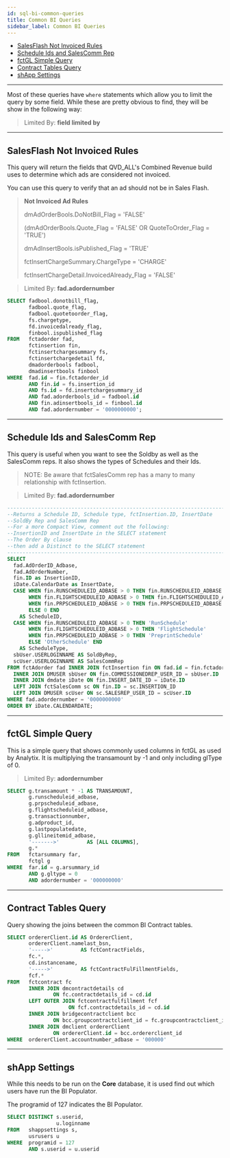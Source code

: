 ```yaml
---
id: sql-bi-common-queries
title: Common BI Queries
sidebar_label: Common BI Queries
---
```


- [SalesFlash Not Invoiced Rules](#salesflash-not-invoiced-rules)
- [Schedule Ids and SalesComm Rep](#schedule-ids-and-salescomm-rep)
- [fctGL Simple Query](#fctgl-simple-query)
- [Contract Tables Query](#contract-tables-query)
- [shApp Settings](#shapp-settings)



---

Most of these queries have `where` statements which allow you to limit the query by some field.  While these are pretty obvious to find, they will be show in the following way:

> Limited By: **field limited by**

---

## SalesFlash Not Invoiced Rules

This query will return the fields that QVD_ALL's Combined Revenue build uses to determine which ads are considered not invoiced.

You can use this query to verify that an ad should not be in Sales Flash.  

>**Not Invoiced Ad Rules**
>
>dmAdOrderBools.DoNotBill_Flag = 'FALSE'
>
>(dmAdOrderBools.Quote_Flag = 'FALSE' OR QuoteToOrder_Flag = 'TRUE')
>
>dmAdInsertBools.isPublished_Flag = 'TRUE'
>
>fctInsertChargeSummary.ChargeType = 'CHARGE'
>
>fctInsertChargeDetail.InvoicedAlready_Flag = 'FALSE'

> Limited By: **fad.adordernumber**

```sql
SELECT fadbool.donotbill_flag, 
       fadbool.quote_flag, 
       fadbool.quotetoorder_flag, 
       fs.chargetype, 
       fd.invoicedalready_flag, 
       finbool.ispublished_flag 
FROM   fctadorder fad, 
       fctinsertion fin, 
       fctinsertchargesummary fs, 
       fctinsertchargedetail fd, 
       dmadorderbools fadbool, 
       dmadinsertbools finbool 
WHERE  fad.id = fin.fctadorder_id 
       AND fin.id = fs.insertion_id 
       AND fs.id = fd.insertchargesummary_id 
       AND fad.adorderbools_id = fadbool.id 
       AND fin.adinsertbools_id = finbool.id 
       AND fad.adordernumber = '0000000000'; 
```

---

## Schedule Ids and SalesComm Rep

This query is useful when you want to see the Soldby as well as the SalesComm reps.  It also shows the types of Schedules and their Ids.

> NOTE: Be aware that fctSalesComm rep has a many to many relationship with fctInsertion.

>Limited By: **fad.adordernumber**

```sql
--------------------------------------------------------------------------
--Returns a Schedule ID, Schedule type, fctInsertion.ID, InsertDate
--SoldBy Rep and SalesComm Rep
--For a more Compact View, comment out the following:
--InsertionID and InsertDate in the SELECT statement
--The Order By clause
--then add a Distinct to the SELECT statement
--------------------------------------------------------------------------
SELECT
  fad.AdOrderID_Adbase,
  fad.AdOrderNumber,
  fin.ID as InsertionID,
  iDate.CalendarDate as InsertDate,
  CASE WHEN fin.RUNSCHEDULEID_ADBASE > 0 THEN fin.RUNSCHEDULEID_ADBASE
       WHEN fin.FLIGHTSCHEDULEID_ADBASE > 0 THEN fin.FLIGHTSCHEDULEID_ADBASE
       WHEN fin.PRPSCHEDULEID_ADBASE > 0 THEN fin.PRPSCHEDULEID_ADBASE
       ELSE 0 END
    AS ScheduleID,
  CASE WHEN fin.RUNSCHEDULEID_ADBASE > 0 THEN 'RunSchedule'
       WHEN fin.FLIGHTSCHEDULEID_ADBASE > 0 THEN 'FlightSchedule'
       WHEN fin.PRPSCHEDULEID_ADBASE > 0 THEN 'PreprintSchedule'
       ELSE 'OtherSchedule' END
    AS ScheduleType,
  sbUser.USERLOGINNAME AS SoldByRep,
  scUser.USERLOGINNAME AS SalesCommRep
FROM fctAdorder fad INNER JOIN fctInsertion fin ON fad.id = fin.fctadorder_id
  INNER JOIN DMUSER sbUser ON fin.COMMISSIONEDREP_USER_ID = sbUser.ID
  INNER JOIN dmdate iDate ON fin.INSERT_DATE_ID = iDate.ID
  LEFT JOIN fctSalesComm sc ON fin.ID = sc.INSERTION_ID
  LEFT JOIN DMUSER scUser ON sc.SALESREP_USER_ID = scUser.ID
WHERE fad.adordernumber = '0000000000'
ORDER BY iDate.CALENDARDATE;
```

---

## fctGL Simple Query

This is a simple query that shows commonly used columns in fctGL as used by Analytix.  It is multiplying the transamount by -1 and only including glType of 0.

> Limited By: **adordernumber**

```sql
SELECT g.transamount * -1 AS TRANSAMOUNT, 
       g.runscheduleid_adbase, 
       g.prpscheduleid_adbase, 
       g.flightscheduleid_adbase, 
       g.transactionnumber, 
       g.adproduct_id, 
       g.lastpopulatedate, 
       g.gllineitemid_adbase, 
       '------->'         AS [ALL COLUMNS], 
       g.* 
FROM   fctarsummary far, 
       fctgl g 
WHERE  far.id = g.arsummary_id 
       AND g.gltype = 0 
       AND adordernumber = '000000000' 
```

---

## Contract Tables Query

Query showing the joins between the common BI Contract tables.

```sql
SELECT ordererClient.id AS OrdererClient, 
       ordererClient.namelast_bsn, 
       '----->'         AS fctContractFields, 
       fc.*, 
       cd.instancename, 
       '----->'         AS fctContractFulFillmentFields, 
       fcf.* 
FROM   fctcontract fc 
       INNER JOIN dmcontractdetails cd 
               ON fc.contractdetails_id = cd.id 
       LEFT OUTER JOIN fctcontractfulfillment fcf 
                    ON fcf.contractdetails_id = cd.id 
       INNER JOIN bridgecontractclient bcc 
               ON bcc.groupcontractclient_id = fc.groupcontractclient_id 
       INNER JOIN dmclient ordererClient 
               ON ordererClient.id = bcc.ordererclient_id 
WHERE  ordererClient.accountnumber_adbase = '000000' 
```



---

## shApp Settings

While this needs to be run on the **Core** database, it is used find out which users have run the BI Populator.

The programid of 127 indicates the BI Populator.

```sql
SELECT DISTINCT s.userid, 
                u.loginname 
FROM   shappsettings s, 
       usrusers u 
WHERE  programid = 127 
       AND s.userid = u.userid 
```


